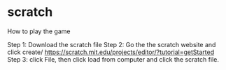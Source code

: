 # scratch
How to play the game 

Step 1: Download the scratch file
Step 2: Go the the scratch website and click create/ https://scratch.mit.edu/projects/editor/?tutorial=getStarted
Step 3: click File, then click load from computer and click the scratch file.


